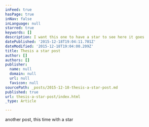```yaml
---
inFeed: true
hasPage: true
inNav: false
inLanguage: null
starred: true
keywords: []
description: I want this one to have a star to see here it goes
datePublished: '2015-12-18T19:04:11.701Z'
dateModified: '2015-12-18T19:04:00.209Z'
title: Thesis a star post
author: []
authors: []
publisher:
  name: null
  domain: null
  url: null
  favicon: null
sourcePath: _posts/2015-12-18-thesis-a-star-post.md
published: true
url: thesis-a-star-post/index.html
_type: Article

---
```

another post, this time with a star